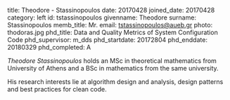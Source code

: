 title: Theodore - Stassinopoulos
date: 20170428
joined_date: 20170428
category: left
id: tstassinopoulos
givenname: Theodore
surname: Stassinopoulos
memb_title: Mr.
email: tstassinopoulos@aueb.gr
photo: thodoras.jpg
phd_title: Data and Quality Metrics of System Configuration Code 
phd_supervisor: m_dds
phd_startdate: 20172804
phd_enddate: 20180329
phd_completed: A

_Theodore Stassinopoulos_ holds an MSc in theoretical mathematics from University of Athens and a BSc in mathematics from the same university.

His research interests lie at algorithm design and analysis, design patterns and best practices for clean code.
